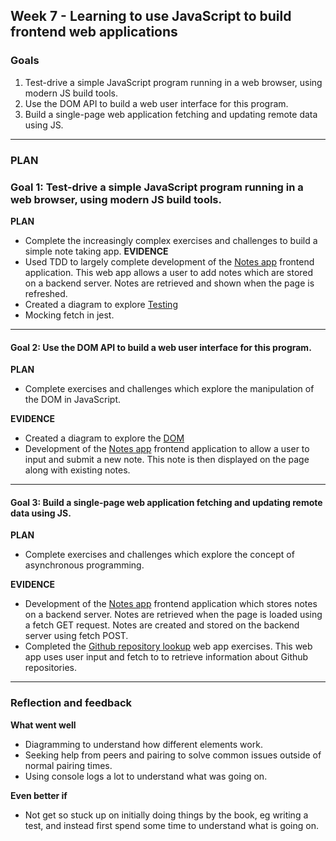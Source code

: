 ## Week 7 - Learning to use JavaScript to build frontend web applications

### Goals

1. Test-drive a simple JavaScript program running in a web browser, using modern JS build tools.
2. Use the DOM API to build a web user interface for this program.
3. Build a single-page web application fetching and updating remote data using JS.


---

### **PLAN**

### Goal 1: Test-drive a simple JavaScript program running in a web browser, using modern JS build tools.
**PLAN**
- Complete the increasingly complex exercises and challenges to build a simple note taking app.
**EVIDENCE**
- Used TDD to largely complete development of the [Notes app]() frontend application. This web app allows a user to add notes which are stored on a backend server. Notes are retrieved and shown when the page is refreshed.
- Created a diagram to explore [Testing](https://github.com/AUTOMCAS/learning_journey/blob/main/diagrams/web-apps/testing.png)
- Mocking fetch in jest.
--------------------------


#### Goal 2: Use the DOM API to build a web user interface for this program.
**PLAN**
- Complete exercises and challenges which explore the manipulation of the DOM in JavaScript.

**EVIDENCE**
- Created a diagram to explore the [DOM](https://github.com/AUTOMCAS/learning_journey/blob/main/diagrams/web-apps/dom.png)
- Development of the [Notes app]() frontend application to allow a user to input and submit a new note. This note is then displayed on the page along with existing notes.

--------------------------

#### Goal 3: Build a single-page web application fetching and updating remote data using JS.
**PLAN**
- Complete exercises and challenges which explore the concept of asynchronous programming.

**EVIDENCE**
- Development of the [Notes app]() frontend application which stores notes on a backend server. Notes are retrieved when the page is loaded using a fetch GET request. Notes are created and stored on the backend server using fetch POST.
- Completed the [Github repository lookup](https://github.com/AUTOMCAS/makers_projects/tree/main/week_7/phase_3/example-4) web app exercises. This web app uses user input and fetch to to retrieve information about Github repositories.


--------------------------

### Reflection and feedback

**What went well**  
- Diagramming to understand how different elements work.
- Seeking help from peers and pairing to solve common issues outside of normal pairing times.
- Using console logs a lot to understand what was going on.

**Even better if**
- Not get so stuck up on initially doing things by the book, eg writing a test, and instead first spend some time to understand what is going on.